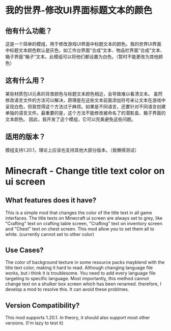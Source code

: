 我的世界-修改UI界面标题文本的颜色
===

他有什么功能？
---

这是一个简单的模组，用于修改游戏UI界面中标题文本的颜色。我的世界UI界面中标题文本颜色默认是灰色，如工作台界面“合成”文本、物品栏界面“合成”文本、箱子界面“箱子”文本。此模组可以将他们都设置为白色。（暂时不能更改为其他颜色）

这有什么用？
---

某些材质包UI元素的背景颜色与标题文本颜色相近，会导致难以看清文本。
虽然修改语言文件的方法可以解决，原理是在这些文本前面添加符号来让文本在游戏中呈现白色，但我觉得这个方法过于麻烦。如果是不同语言，还要针对不同语言创建单独的语言文件。最重要的是，这个方法不能修改被命名了的潜影盒、箱子界面的文本颜色。
因此，我开发了这个模组，它可以完美避免这些问题。

适用的版本？
---

模组支持1.20.1，理论上应该也支持其他大部分版本。（我懒得测试）

Minecraft - Change title text color on ui screen
===

What features does it have?
---

This is a simple mod that changes the color of the title text in all game interfaces. The title texts on Minecraft ui screen are always set to grey, like "Crafting" text on crafting table screen, "Crafting" text on inventory screen and "Chest" text on chest screen. This mod allow you to set them all to white. (currently cannot set to other color)

Use Cases?
---

The color of background texture in some resource packs mayblend with the title text color, making it hard to read.
Although changing language file works, but i think it is troublesome. You need to add every language file targeting to specific language. Most importantly, this method cannot change text on a shulker box screen which has been renamed.
therefore, I develop a mod to resolve this. It can avoid these problmes.

Version Compatibility?
---

This mod supports 1.20.1. In theory, it should also support most other versions. (I'm lazy to test it)
